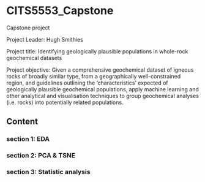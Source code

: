 # CITS5553_Capstone
Capstone project

Project Leader: Hugh Smithies

Project title: Identifying geologically plausible populations in whole-rock geochemical
datasets

Project objective: Given a comprehensive geochemical dataset of igneous rocks of
broadly similar type, from a geographically well-constrained region, and guidelines
outlining the ‘characteristics’ expected of geologically plausible geochemical
populations, apply machine learning and other analytical and visualisation techniques to
group geochemical analyses (i.e. rocks) into potentially related populations.

## Content

### section 1: EDA

### section 2: PCA & TSNE

### section 3: Statistic analysis

